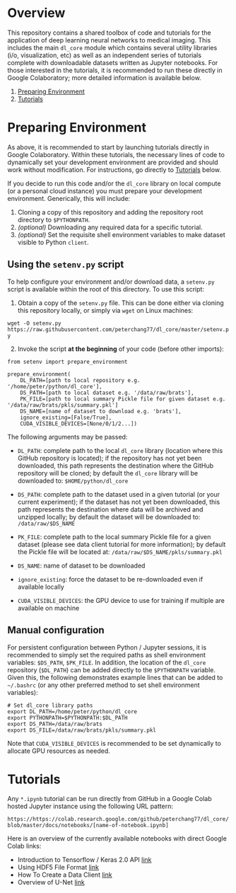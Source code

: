 # Overview

This repository contains a shared toolbox of code and tutorials for the application of deep learning neural networks to medical imaging. This includes the main `dl_core` module which contains several utility libraries (i/o, visualization, etc) as well as an independent series of tutorials complete with downloadable datasets written as Jupyter notebooks. For those interested in the tutorials, it is recommended to run these directly in Google Colaboratory; more detailed information is available below.

1. [Preparing Environment](#preparing-environment) 
2. [Tutorials](#tutorials) 

# Preparing Environment

As above, it is recommended to start by launching tutorials directly in Google Colaboratory. Within these tutorials, the necessary lines of code to dynamically set your development environment are provided and should work without modification. For instructions, go directly to [Tutorials](#tutorials) below. 

If you decide to run this code and/or the `dl_core` library on local compute (or a personal cloud instance) you must prepare your development environment. Generically, this will include:

1. Cloning a copy of this repository and adding the repository root directory to `$PYTHONPATH`.
2. *(optional)* Downloading any required data for a specific tutorial.
3. *(optional)* Set the requisite shell environment variables to make dataset visible to Python `client`.

## Using the `setenv.py` script

To help configure your environment and/or download data, a `setenv.py` script is available within the root of this directory. To use this script: 

1. Obtain a copy of the `setenv.py` file. This can be done either via cloning this repository locally, or simply via `wget` on Linux machines:

`wget -O setenv.py https://raw.githubusercontent.com/peterchang77/dl_core/master/setenv.py`  

2. Invoke the script **at the beginning** of your code (before other imports):

```
from setenv import prepare_environment

prepare_environment(
    DL_PATH=[path to local repository e.g. '/home/peter/python/dl_core'],
    DS_PATH=[path to local dataset e.g. '/data/raw/brats'],
    PK_FILE=[path to local summary Pickle file for given dataset e.g. '/data/raw/brats/pkls/summary.pkl']
    DS_NAME=[name of dataset to download e.g. 'brats'],
    ignore_existing=[False/True],
    CUDA_VISIBLE_DEVICES=[None/0/1/2...])
```

The following arguments may be passed:

* `DL_PATH`: complete path to the local `dl_core` library (location where this GitHub repository is located); if the repository has not yet been downloaded, this path represents the destination where the GitHub repository will be cloned; by default the `dl_core` library will be downloaded to: `$HOME/python/dl_core`

* `DS_PATH`: complete path to the dataset used in a given tutorial (or your current experiment); if the dataset has not yet been downloaded, this path represents the destination where data will be archived and unzipped locally; by default the dataset will be downloaded to: `/data/raw/$DS_NAME`

* `PK_FILE`: complete path to the local summary Pickle file for a given dataset (please see data client tutorial for more information); by default the Pickle file will be located at: `/data/raw/$DS_NAME/pkls/summary.pkl`

* `DS_NAME`: name of dataset to be downloaded

* `ignore_existing`: force the dataset to be re-downloaded even if available locally

* `CUDA_VISIBLE_DEVICES`: the GPU device to use for training if multiple are available on machine

## Manual configuration

For persistent configuration between Python / Jupyter sessions, it is recommended to simply set the required paths as shell environment variables: `$DS_PATH`, `$PK_FILE`. In addition, the location of the `dl_core` repository (`$DL_PATH`) can be added directly to the `$PYTHONPATH` variable. Given this, the following demonstrates example lines that can be added to `~/.bashrc` (or any other preferred method to set shell environment variables):

```
# Set dl_core library paths
export DL_PATH=/home/peter/python/dl_core
export PYTHONPATH=$PYTHONPATH:$DL_PATH
export DS_PATH=/data/raw/brats
export DS_FILE=/data/raw/brats/pkls/summary.pkl
```

Note that `CUDA_VISIBLE_DEVICES` is recommended to be set dynamically to allocate GPU resources as needed.

# Tutorials

Any `*.ipynb` tutorial can be run directly from GitHub in a Google Colab hosted Jupyter instance using the following URL pattern:

`https://https://colab.research.google.com/github/peterchang77/dl_core/blob/master/docs/notebooks/[name-of-notebook.ipynb]`

Here is an overview of the currently available notebooks with direct Google Colab links:

* Introduction to Tensorflow / Keras 2.0 API [link](https://bit.ly/37U4noo) 
* Using HDF5 File Format [link](https://bit.ly/33yY1rd)
* How To Create a Data Client [link](https://bit.ly/2Y28ydn) 
* Overview of U-Net [link](https://bit.ly/35PHxwk)

